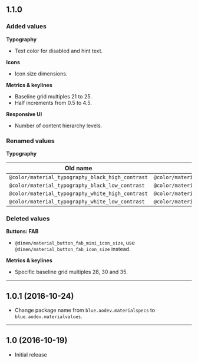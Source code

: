 
## 1.1.0

### Added values

**Typography**

- Text color for disabled and hint text.

**Icons**

- Icon size dimensions.

**Metrics & keylines**

- Baseline grid multiples 21 to 25.
- Half increments from 0.5 to 4.5.

**Responsive UI**

- Number of content hierarchy levels.

### Renamed values

**Typography**

| Old name | New name |
| -------- | -------- |
| `@color/material_typography_black_high_contrast` | `@color/material_typography_primary_text_color_dark`    |
| `@color/material_typography_black_low_contrast`  | `@color/material_typography_secondary_text_color_dark`  |
| `@color/material_typography_white_high_contrast` | `@color/material_typography_primary_text_color_light`   |
| `@color/material_typography_white_low_contrast`  | `@color/material_typography_secondary_text_color_light` |

### Deleted values

**Buttons: FAB**

- `@dimen/material_button_fab_mini_icon_size`, use `@dimen/material_button_fab_icon_size` instead.

**Metrics & keylines**

- Specific baseline grid multiples 28, 30 and 35.


----

## 1.0.1 (2016-10-24)

- Change package name from `blue.aodev.materialspecs` to `blue.aodev.materialvalues`.

----

## 1.0 (2016-10-19)

- Initial release

